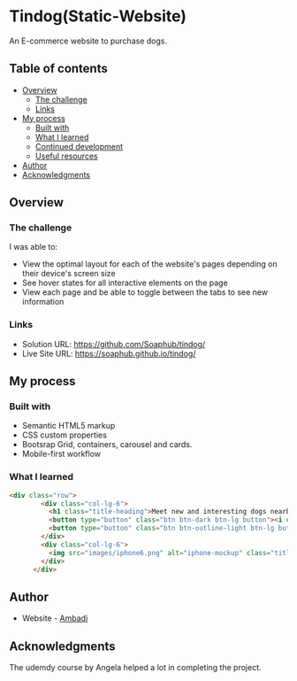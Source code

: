 # Tindog(Static-Website)

An E-commerce website to purchase dogs.

## Table of contents

- [Overview](#overview)
  - [The challenge](#the-challenge)
  - [Links](#links)
- [My process](#my-process)
  - [Built with](#built-with)
  - [What I learned](#what-i-learned)
  - [Continued development](#continued-development)
  - [Useful resources](#useful-resources)
- [Author](#author)
- [Acknowledgments](#acknowledgments)

## Overview


### The challenge

I was able to:

- View the optimal layout for each of the website's pages depending on their device's screen size
- See hover states for all interactive elements on the page
- View each page and be able to toggle between the tabs to see new information

### Links

- Solution URL: https://github.com/Soaphub/tindog/
- Live Site URL:  https://soaphub.github.io/tindog/

## My process

### Built with

- Semantic HTML5 markup
- CSS custom properties
- Bootsrap Grid, containers, carousel and cards.
- Mobile-first workflow


### What I learned

```html
<div class="row">
        <div class="col-lg-6">
          <h1 class="title-heading">Meet new and interesting dogs nearby.</h1>
          <button type="button" class="btn btn-dark btn-lg button"><i class="fa-brands fa-apple"></i> Download</button>
          <button type="button" class="btn btn-outline-light btn-lg button"><i class="fa-brands fa-google-play"></i> Download</button>
        </div>
        <div class="col-lg-6">
          <img src="images/iphone6.png" alt="iphone-mockup" class="title-image">
        </div>
      </div>
```

## Author

- Website - [Ambadi](https://soaphub.github.io/tindog/)

## Acknowledgments

The udemdy course by Angela helped a lot in completing the project.
